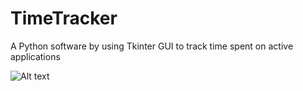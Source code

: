 # TimeTracker
A Python software by using Tkinter GUI to track time spent on active applications

![Alt text](https://github.com/sezerad/TimeTracker/blob/master/Screenshots/TimeTrackerApp.png?raw=true "Time Tracker App")
